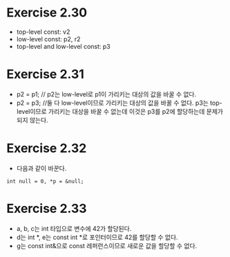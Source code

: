 # Exercise 2.30
- top-level const: v2
- low-level const: p2, r2
- top-level and low-level const: p3

# Exercise 2.31
- p2 = p1; // p2는 low-level로 p1이 가리키는 대상의 값을 바꿀 수 없다.
- p2 = p3; //둘 다 low-level이므로 가리키는 대상의 값을 바꿀 수 없다. p3는 top-level이므로 가리키는 대상을 바꿀 수 없는데 이것은 p3를 p2에 할당하는데 문제가 되지 않는다. 

# Exercise 2.32
- 다음과 같이 바꾼다.
```
int null = 0, *p = &null;
```

# Exercise 2.33
- a, b, c는 int 타입으로 변수에 42가 할당된다. 
- d는 int *, e는 const int *로 포인터이므로 42를 할당할 수 없다. 
- g는 const int&으로 const 레퍼런스이므로 새로운 값을 할당할 수 없다. 